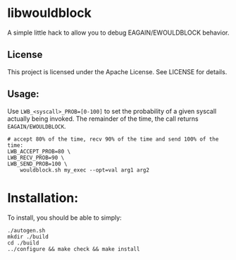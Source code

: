 libwouldblock
==========

A simple little hack to allow you to debug EAGAIN/EWOULDBLOCK behavior.

License
-------
This project is licensed under the Apache License. See LICENSE for details.

Usage:
------

Use `LWB_<syscall>_PROB=[0-100]` to set the probability of a given syscall
actually being invoked. The remainder of the time, the call returns
`EAGAIN/EWOULDBLOCK`.


```Shell
# accept 80% of the time, recv 90% of the time and send 100% of the time:
LWB_ACCEPT_PROB=80 \
LWB_RECV_PROB=90 \
LWB_SEND_PROB=100 \
    wouldblock.sh my_exec --opt=val arg1 arg2
```

Installation:
=============

To install, you should be able to simply:

    ./autogen.sh
    mkdir ./build
    cd ./build
    ../configure && make check && make install

